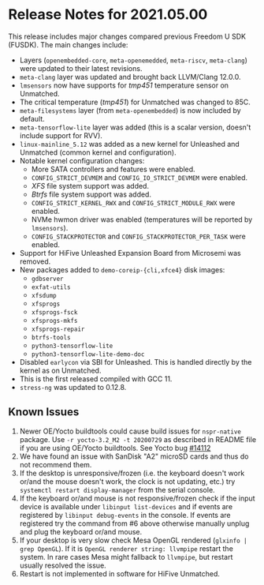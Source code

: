 # Release Notes for 2021.05.00

This release includes major changes compared previous Freedom U SDK (FUSDK). The main changes include:

- Layers (`openembedded-core`, `meta-openemedded`, `meta-riscv`, `meta-clang`) were updated to their latest revisions.
- `meta-clang` layer was updated and brought back LLVM/Clang 12.0.0.
- `lmsensors` now have supports for _tmp451_ temperature sensor on Unmatched.
- The critical temperature (_tmp451_) for Unmatched was changed to 85C.
- `meta-filesystems` layer (from `meta-openembedded`) is now included by default.
- `meta-tensorflow-lite` layer was added (this is a scalar version, doesn't include support for RVV).
- `linux-mainline_5.12` was added as a new kernel for Unleashed and Unmatched (common kernel and configuration).
- Notable kernel configuration changes:
    + More SATA controllers and features were enabled.
    + `CONFIG_STRICT_DEVMEM` and `CONFIG_IO_STRICT_DEVMEM` were enabled.
    + _XFS_ file system support was added.
    + _Btrfs_ file system support was added.
    + `CONFIG_STRICT_KERNEL_RWX` and `CONFIG_STRICT_MODULE_RWX` were enabled.
    + NVMe hwmon driver was enabled (temperatures will be reported by `lmsensors`).
    + `CONFIG_STACKPROTECTOR` and `CONFIG_STACKPROTECTOR_PER_TASK` were enabled.
- Support for HiFive Unleashed Expansion Board from Microsemi was removed.
- New packages added to `demo-coreip-{cli,xfce4}` disk images:
    + `gdbserver`
    + `exfat-utils`
    + `xfsdump`
    + `xfsprogs`
    + `xfsprogs-fsck`
    + `xfsprogs-mkfs`
    + `xfsprogs-repair`
    + `btrfs-tools`
    + `python3-tensorflow-lite`
    + `python3-tensorflow-lite-demo-doc`
- Disabled `earlycon`  via SBI for Unleashed. This is handled directly by the kernel as on Unmatched.
- This is the first released compiled with GCC 11.
- `stress-ng` was updated to 0.12.8.


## Known Issues

1. Newer OE/Yocto buildtools could cause build issues for `nspr-native` package. Use `-r yocto-3.2_M2 -t 20200729` as described in README file if you are using OE/Yocto buildtools. See Yocto bug [#14112](https://bugzilla.yoctoproject.org/show_bug.cgi?id=14112)
2. We have found an issue with SanDisk "A2" microSD cards and thus do not recommend them.
3. If the desktop is unresponsive/frozen (i.e. the keyboard doesn't work or/and the mouse doesn't work, the clock is not updating, etc.) try `systemctl restart display-manager` from the serial console.
4. If the keyboard or/and mouse is not responsive/frozen check if the input device is available under `libinput list-devices` and if events are registered by `libinput debug-events` in the console. If events are registered try the command from #6 above otherwise manually unplug and plug the keyboard or/and mouse.
5. If your desktop is very slow check Mesa OpenGL rendered (`glxinfo | grep OpenGL`). If it is `OpenGL renderer string: llvmpipe` restart the system. In rare cases Mesa might fallback to `llvmpipe`, but restart usually resolved the issue.
6. Restart is not implemented in software for HiFive Unmatched.
